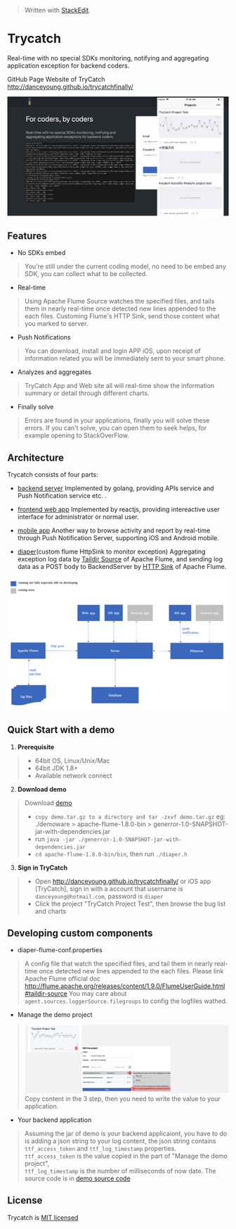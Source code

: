 > Written with [StackEdit](https://stackedit.io/).
# Trycatch
Real-time with no special SDKs monitoring, notifying and aggregating application exception for backend coders.

GitHub Page Website of TryCatch http://danceyoung.github.io/trycatchfinally/

![enter image description here](https://github.com/danceyoung/trycatch/blob/master/resource/cover.png?raw=true)
## Features

 - No SDKs embed
> You're still under the current coding model, no need to be embed any SDK, you can collect what to be collected.
 - Real-time
> Using Apache Flume Source watches the specified files, and tails them in nearly real-time once detected new lines appended to the each files. Customing Flume's HTTP Sink, send those content what you marked to server.
 - Push Notifications
> You can download, install and login APP iOS, upon receipt of information related you will be immediately sent to your smart phone.
 - Analyzes and aggregates
 > TryCatch App and Web site all will real-time show the information summary or detail through different charts.
 
 - Finally solve
> Errors are found in your applications, finally you will solve these errors. If you can't solve, you can open them to seek helps, for example opening to StackOverFlow.

## Architecture
Trycatch consists of four parts:

 - [backend server](https://github.com/danceyoung/trycatch-server)
 Implemented by golang, providing APIs service and Push Notification service etc. .

 - [frontend web app](https://github.com/danceyoung/trycatch/tree/master/trycatch-webApp)
 Implemented by reactjs, providing intereactive user interface for administrator or normal user.
 - [mobile app](https://github.com/danceyoung/trycatch/tree/master/trycatch-mobileApp)
 Another way to browse activity and report by real-time through Push Notification Server, supporting iOS and Android mobile.

 - [diaper](https://github.com/danceyoung/trycatch/tree/master/trycatch-flumeDiaper)(custom flume HttpSink to monitor exception)
 Aggregating exception log data by [Taildir Source](http://flume.apache.org/releases/content/1.9.0/FlumeUserGuide.html#taildir-source) of Apache Flume, and sending log data as a POST body to BackendServer by [HTTP Sink](http://flume.apache.org/releases/content/1.9.0/FlumeUserGuide.html#http-sink) of Apache Flume.

 
 ![architecture](https://github.com/danceyoung/trycatch/blob/master/resource/architecture.png?raw=true)
 ## Quick Start with a demo
 

 1. **Prerequisite**
 > - 64bit OS, Linux/Unix/Mac
 > - 64bit JDK 1.8+
 > - Available network connect
2. **Download demo**

> Download [demo](https://pan.baidu.com/s/1GV4Dtu6wpmROX_PDfiWf8Q) 
> - `copy demo.tar.gz to a directory and tar -zxvf demo.tar.gz`
   > eg:
   > ./demoware
   	> apache-flume-1.8.0-bin
   	> generror-1.0-SNAPSHOT-jar-with-dependencies.jar
> - run `java -jar ./generror-1.0-SNAPSHOT-jar-with-dependencies.jar`
> - `cd apache-flume-1.8.0-bin/bin`, then run  `./diaper.h`

3. **Sign in TryCatch**

>  - Open http://danceyoung.github.io/trycatchfinally/  or iOS app [TryCatch], sign in with a account that username is `danceyoung@hotmail.com`, password is
   `diaper`
> - Click the project "TryCatch Project Test", then browse the bug list and charts
## Developing custom components
 - diaper-flume-conf.properties
> 
> A config file that watch the specified files, and tail them in nearly real-time once detected new lines appended to the each files. Please link Apache Flume official doc http://flume.apache.org/releases/content/1.9.0/FlumeUserGuide.html#taildir-source
> You may care about `agent.sources.loggerSource.filegroups` to config the logfiles wathed.

 - Manage the demo project

> ![access token](https://github.com/danceyoung/trycatch/blob/master/resource/accesstokendemo.png?raw=true)
Copy content in the 3 step, then you need to write the value to your application. 
- Your backend application
> Assuming the jar of demo is your backend applicaiont, you have to do is adding a json string to your log content, the json string contains `ttf_access_token` and `ttf_log_timestamp` properties.   
> `ttf_access_token` is the value copied in the part of "Manage the demo project",  
> `ttf_log_timestamp` is the number of milliseconds of now date. 
> The source code is in [demo source code](https://github.com/danceyoung/trycatch/tree/master/demo) 
 
## License
Trycatch is [MIT licensed](https://github.com/danceyoung/trycatch/blob/master/LICENSE)
